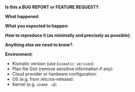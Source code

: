 <!-- This form is for bug reports and feature requests

If you need help, feel free to reach us through our slack.

You can join the Kismatic slack at http://slack.kismatic.com
-->

**Is this a BUG REPORT or FEATURE REQUEST?**:

**What happened**:

**What you expected to happen**:

**How to reproduce it (as minimally and precisely as possible)**:

**Anything else we need to know?**:

**Environment**:
- Kismatic version (use `kismatic version`):
- Plan file Gist (remove sensitive information if any): 
- Cloud provider or hardware configuration:
- OS (e.g. from /etc/os-release):
- Kernel (e.g. `uname -a`):